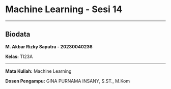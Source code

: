 # Machine Learning - Sesi 14

---

## Biodata
**M. Akbar Rizky Saputra - 20230040236**

**Kelas:** TI23A

---

**Mata Kuliah:** Machine Learning 

**Dosen Pengampu:** GINA PURNAMA INSANY, S.ST., M.Kom
